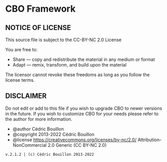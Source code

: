 CBO Framework
=============

NOTICE OF LICENSE
-----------------
This source file is subject to the CC-BY-NC 2.0 License

You are free to:

- Share — copy and redistribute the material in any medium or format
- Adapt — remix, transform, and build upon the material

The licensor cannot revoke these freedoms as long as you follow the license terms.

DISCLAIMER
----------
Do not edit or add to this file if you wish to upgrade CBO to newer versions in the future. If you wish to customize CBO for your needs please refer to the author for more information.

 *  @author    Cédric Bouillon
 *  @copyright 2013-2022 Cédric Bouillon
 *  @license   https://creativecommons.org/licenses/by-nc/2.0/  Attribution-NonCommercial 2.0 Generic (CC BY-NC 2.0) 

````
v.2.1.2 | (c) Cédric Bouillon 2013-2022